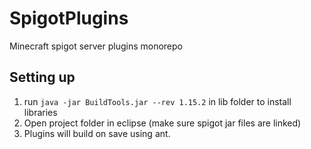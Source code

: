 # SpigotPlugins

Minecraft spigot server plugins monorepo

## Setting up

1. run `java -jar BuildTools.jar --rev 1.15.2` in lib folder to install libraries
2. Open project folder in eclipse (make sure spigot jar files are linked)
3. Plugins will build on save using ant.
